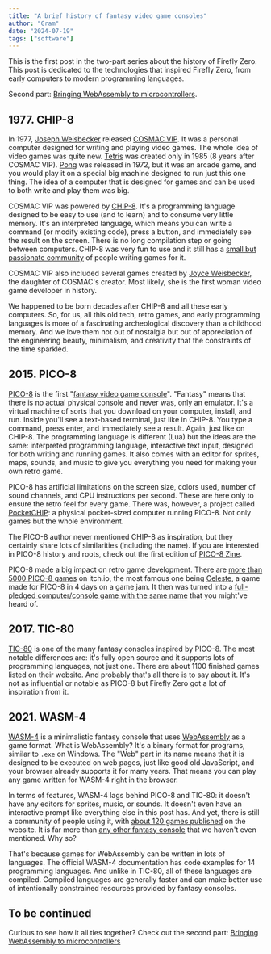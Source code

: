 ```yaml
---
title: "A brief history of fantasy video game consoles"
author: "Gram"
date: "2024-07-19"
tags: ["software"]
---
```


This is the first post in the two-part series about the history of Firefly Zero. This post is dedicated to the technologies that inspired Firefly Zero, from early computers to modern programming languages.

Second part: [Bringing WebAssembly to microcontrollers](https://blog.fireflyzero.com/pages/history2/).

## 1977. CHIP-8

In 1977, [Joseph Weisbecker] released [COSMAC VIP]. It was a personal computer designed for writing and playing video games. The whole idea of video games was quite new. [Tetris] was created only in 1985 (8 years after COSMAC VIP). [Pong] was released in 1972, but it was an arcade game, and you would play it on a special big machine designed to run just this one thing. The idea of a computer that is designed for games and can be used to both write and play them was big.

COSMAC VIP was powered by [CHIP-8]. It's a programming language designed to be easy to use (and to learn) and to consume very little memory. It's an interpreted language, which means you can write a command (or modify existing code), press a button, and immediately see the result on the screen. There is no long compilation step or going between computers. CHIP-8 was very fun to use and it still has a [small but passionate community](https://chip-8.github.io/links/) of people writing games for it.

COSMAC VIP also included several games created by [Joyce Weisbecker], the daughter of COSMAC's creator. Most likely, she is the first woman video game developer in history.

We happened to be born decades after CHIP-8 and all these early computers. So, for us, all this old tech, retro games, and early programming languages is more of a fascinating archeological discovery than a childhood memory. And we love them not out of nostalgia but out of appreciation of the engineering beauty, minimalism, and creativity that the constraints of the time sparkled.

[Tetris]: https://en.wikipedia.org/wiki/Tetris
[Pong]: https://en.wikipedia.org/wiki/Pong
[CHIP-8]: https://en.wikipedia.org/wiki/CHIP-8
[COSMAC VIP]: https://en.wikipedia.org/wiki/COSMAC_VIP
[Joseph Weisbecker]: https://en.wikipedia.org/wiki/Joseph_Weisbecker
[Joyce Weisbecker]: https://en.wikipedia.org/wiki/Joyce_Weisbecker

## 2015. PICO-8

[PICO-8] is the first "[fantasy video game console]". "Fantasy" means that there is no actual physical console and never was, only an emulator. It's a virtual machine of sorts that you download on your computer, install, and run. Inside you'll see a text-based terminal, just like in CHIP-8. You type a command, press enter, and immediately see a result. Again, just like on CHIP-8. The programming language is different (Lua) but the ideas are the same: interpreted programming language, interactive text input, designed for both writing and running games. It also comes with an editor for sprites, maps, sounds, and music to give you everything you need for making your own retro game.

PICO-8 has artificial limitations on the screen size, colors used, number of sound channels, and CPU instructions per second. These are here only to ensure the retro feel for every game. There was, however, a project called [PocketCHIP]: a physical pocket-sized computer running PICO-8. Not only games but the whole environment.

The PICO-8 author never mentioned CHIP-8 as inspiration, but they certainly share lots of similarities (including the name). If you are interested in PICO-8 history and roots, check out the first edition of [PICO-8 Zine].

PICO-8 made a big impact on retro game development. There are [more than 5000 PICO-8 games](https://itch.io/games/tag-pico-8) on itch.io, the most famous one being [Celeste](https://en.wikipedia.org/wiki/Celeste_(video_game)#Development), a game made for PICO-8 in 4 days on a game jam. It then was turned into a [full-pledged computer/console game with the same name](https://www.celestegame.com/) that you might've heard of.

[PICO-8]: https://en.wikipedia.org/wiki/PICO-8
[PocketCHIP]: https://en.wikipedia.org/wiki/CHIP_(computer)#Pocket_CHIP_and_Pockulus
[PICO-8 Zine]: https://sectordub.itch.io/pico-8-fanzine-1
[fantasy video game console]: https://en.wikipedia.org/wiki/Fantasy_video_game_console

## 2017. TIC-80

[TIC-80] is one of the many fantasy consoles inspired by PICO-8. The most notable differences are: it's fully open source and it supports lots of programming languages, not just one. There are about 1100 finished games listed on their website. And probably that's all there is to say about it. It's not as influential or notable as PICO-8 but Firefly Zero got a lot of inspiration from it.

[TIC-80]: https://en.wikipedia.org/wiki/TIC-80

## 2021. WASM-4

[WASM-4] is a minimalistic fantasy console that uses [WebAssembly] as a game format. What is WebAssembly? It's a binary format for programs, similar to `.exe` on Windows. The "Web" part in its name means that it is designed to be executed on web pages, just like good old JavaScript, and your browser already supports it for many years. That means you can play any game written for WASM-4 right in the browser.

In terms of features, WASM-4 lags behind PICO-8 and TIC-80: it doesn't have any editors for sprites, music, or sounds. It doesn't even have an interactive prompt like everything else in this post has. And yet, there is still a community of people using it, with [about 120 games published](https://wasm4.org/play) on the website. It is far more than [any other fantasy console](https://paladin-t.github.io/fantasy/index) that we haven't even mentioned. Why so?

That's because games for WebAssembly can be written in lots of languages. The official WASM-4 documentation has code examples for 14 programming languages. And unlike in TIC-80, all of these languages are compiled. Compiled languages are generally faster and can make better use of intentionally constrained resources provided by fantasy consoles.

[WASM-4]: https://wasm4.org/
[WebAssembly]: https://en.wikipedia.org/wiki/WebAssembly

## To be continued

Curious to see how it all ties together? Check out the second part: [Bringing WebAssembly to microcontrollers](https://blog.fireflyzero.com/pages/history2/)
